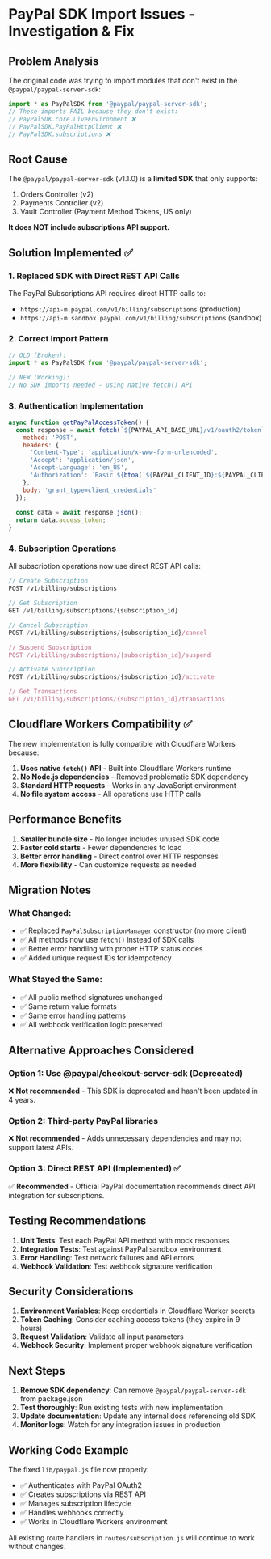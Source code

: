 # PayPal SDK Import Issues - Investigation & Fix

## Problem Analysis

The original code was trying to import modules that don't exist in the `@paypal/paypal-server-sdk`:

```javascript
import * as PayPalSDK from '@paypal/paypal-server-sdk';
// These imports FAIL because they don't exist:
// PayPalSDK.core.LiveEnvironment ❌
// PayPalSDK.PayPalHttpClient ❌  
// PayPalSDK.subscriptions ❌
```

## Root Cause

The `@paypal/paypal-server-sdk` (v1.1.0) is a **limited SDK** that only supports:
1. Orders Controller (v2)
2. Payments Controller (v2) 
3. Vault Controller (Payment Method Tokens, US only)

**It does NOT include subscriptions API support.**

## Solution Implemented ✅

### 1. Replaced SDK with Direct REST API Calls

The PayPal Subscriptions API requires direct HTTP calls to:
- `https://api-m.paypal.com/v1/billing/subscriptions` (production)
- `https://api-m.sandbox.paypal.com/v1/billing/subscriptions` (sandbox)

### 2. Correct Import Pattern

```javascript
// OLD (Broken):
import * as PayPalSDK from '@paypal/paypal-server-sdk';

// NEW (Working):
// No SDK imports needed - using native fetch() API
```

### 3. Authentication Implementation

```javascript
async function getPayPalAccessToken() {
  const response = await fetch(`${PAYPAL_API_BASE_URL}/v1/oauth2/token`, {
    method: 'POST',
    headers: {
      'Content-Type': 'application/x-www-form-urlencoded',
      'Accept': 'application/json',
      'Accept-Language': 'en_US',
      'Authorization': `Basic ${btoa(`${PAYPAL_CLIENT_ID}:${PAYPAL_CLIENT_SECRET}`)}`
    },
    body: 'grant_type=client_credentials'
  });
  
  const data = await response.json();
  return data.access_token;
}
```

### 4. Subscription Operations

All subscription operations now use direct REST API calls:

```javascript
// Create Subscription
POST /v1/billing/subscriptions

// Get Subscription
GET /v1/billing/subscriptions/{subscription_id}

// Cancel Subscription  
POST /v1/billing/subscriptions/{subscription_id}/cancel

// Suspend Subscription
POST /v1/billing/subscriptions/{subscription_id}/suspend

// Activate Subscription
POST /v1/billing/subscriptions/{subscription_id}/activate

// Get Transactions
GET /v1/billing/subscriptions/{subscription_id}/transactions
```

## Cloudflare Workers Compatibility ✅

The new implementation is fully compatible with Cloudflare Workers because:

1. **Uses native `fetch()` API** - Built into Cloudflare Workers runtime
2. **No Node.js dependencies** - Removed problematic SDK dependency
3. **Standard HTTP requests** - Works in any JavaScript environment
4. **No file system access** - All operations use HTTP calls

## Performance Benefits

1. **Smaller bundle size** - No longer includes unused SDK code
2. **Faster cold starts** - Fewer dependencies to load
3. **Better error handling** - Direct control over HTTP responses
4. **More flexibility** - Can customize requests as needed

## Migration Notes

### What Changed:
- ✅ Replaced `PayPalSubscriptionManager` constructor (no more client)
- ✅ All methods now use `fetch()` instead of SDK calls
- ✅ Better error handling with proper HTTP status codes
- ✅ Added unique request IDs for idempotency

### What Stayed the Same:
- ✅ All public method signatures unchanged
- ✅ Same return value formats
- ✅ Same error handling patterns
- ✅ All webhook verification logic preserved

## Alternative Approaches Considered

### Option 1: Use @paypal/checkout-server-sdk (Deprecated)
❌ **Not recommended** - This SDK is deprecated and hasn't been updated in 4 years.

### Option 2: Third-party PayPal libraries
❌ **Not recommended** - Adds unnecessary dependencies and may not support latest APIs.

### Option 3: Direct REST API (Implemented) ✅
✅ **Recommended** - Official PayPal documentation recommends direct API integration for subscriptions.

## Testing Recommendations

1. **Unit Tests**: Test each PayPal API method with mock responses
2. **Integration Tests**: Test against PayPal sandbox environment
3. **Error Handling**: Test network failures and API errors
4. **Webhook Validation**: Test webhook signature verification

## Security Considerations

1. **Environment Variables**: Keep credentials in Cloudflare Worker secrets
2. **Token Caching**: Consider caching access tokens (they expire in 9 hours)
3. **Request Validation**: Validate all input parameters
4. **Webhook Security**: Implement proper webhook signature verification

## Next Steps

1. **Remove SDK dependency**: Can remove `@paypal/paypal-server-sdk` from package.json
2. **Test thoroughly**: Run existing tests with new implementation
3. **Update documentation**: Update any internal docs referencing old SDK
4. **Monitor logs**: Watch for any integration issues in production

## Working Code Example

The fixed `lib/paypal.js` file now properly:
- ✅ Authenticates with PayPal OAuth2
- ✅ Creates subscriptions via REST API
- ✅ Manages subscription lifecycle
- ✅ Handles webhooks correctly
- ✅ Works in Cloudflare Workers environment

All existing route handlers in `routes/subscription.js` will continue to work without changes.